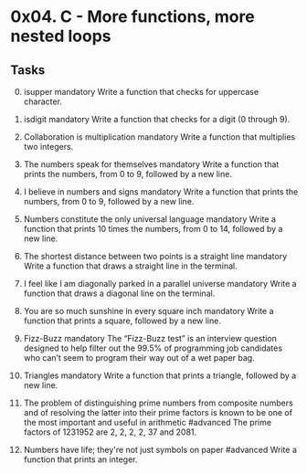 # 0x04. C - More functions, more nested loops

## Tasks

0. isupper
   mandatory
   Write a function that checks for uppercase character.

1. isdigit
   mandatory
   Write a function that checks for a digit (0 through 9).

2. Collaboration is multiplication
   mandatory
   Write a function that multiplies two integers.

3. The numbers speak for themselves
   mandatory
   Write a function that prints the numbers, from 0 to 9, followed by a new line.

4. I believe in numbers and signs
   mandatory
   Write a function that prints the numbers, from 0 to 9, followed by a new line.

5. Numbers constitute the only universal language
   mandatory
   Write a function that prints 10 times the numbers, from 0 to 14, followed by a new line.

6. The shortest distance between two points is a straight line
   mandatory
   Write a function that draws a straight line in the terminal.

7. I feel like I am diagonally parked in a parallel universe
   mandatory
   Write a function that draws a diagonal line on the terminal.

8. You are so much sunshine in every square inch
   mandatory
   Write a function that prints a square, followed by a new line.

9. Fizz-Buzz
   mandatory
   The “Fizz-Buzz test” is an interview question designed to help filter out the 99.5% of programming job candidates who can’t seem to program their way out of a wet paper bag.

10. Triangles
    mandatory
    Write a function that prints a triangle, followed by a new line.

11. The problem of distinguishing prime numbers from composite numbers and of resolving the latter into their prime factors is known to be one of the most important and useful in arithmetic
    #advanced
    The prime factors of 1231952 are 2, 2, 2, 2, 37 and 2081.

12. Numbers have life; they're not just symbols on paper
    #advanced
    Write a function that prints an integer.
